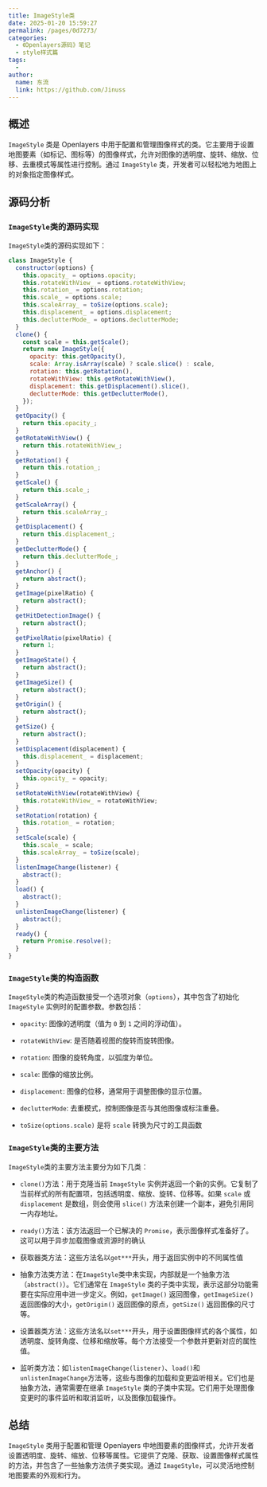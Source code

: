 ```yaml
---
title: ImageStyle类
date: 2025-01-20 15:59:27
permalink: /pages/0d7273/
categories:
  - 《Openlayers源码》笔记
  - style样式篇
tags:
  -
author:
  name: 东流
  link: https://github.com/Jinuss
---
```


## 概述

`ImageStyle` 类是 Openlayers 中用于配置和管理图像样式的类。它主要用于设置地图要素（如标记、图标等）的图像样式，允许对图像的透明度、旋转、缩放、位移、去重模式等属性进行控制。通过 `ImageStyle` 类，开发者可以轻松地为地图上的对象指定图像样式。

## 源码分析

### `ImageStyle`类的源码实现

`ImageStyle`类的源码实现如下：

```js
class ImageStyle {
  constructor(options) {
    this.opacity_ = options.opacity;
    this.rotateWithView_ = options.rotateWithView;
    this.rotation_ = options.rotation;
    this.scale_ = options.scale;
    this.scaleArray_ = toSize(options.scale);
    this.displacement_ = options.displacement;
    this.declutterMode_ = options.declutterMode;
  }
  clone() {
    const scale = this.getScale();
    return new ImageStyle({
      opacity: this.getOpacity(),
      scale: Array.isArray(scale) ? scale.slice() : scale,
      rotation: this.getRotation(),
      rotateWithView: this.getRotateWithView(),
      displacement: this.getDisplacement().slice(),
      declutterMode: this.getDeclutterMode(),
    });
  }
  getOpacity() {
    return this.opacity_;
  }
  getRotateWithView() {
    return this.rotateWithView_;
  }
  getRotation() {
    return this.rotation_;
  }
  getScale() {
    return this.scale_;
  }
  getScaleArray() {
    return this.scaleArray_;
  }
  getDisplacement() {
    return this.displacement_;
  }
  getDeclutterMode() {
    return this.declutterMode_;
  }
  getAnchor() {
    return abstract();
  }
  getImage(pixelRatio) {
    return abstract();
  }
  getHitDetectionImage() {
    return abstract();
  }
  getPixelRatio(pixelRatio) {
    return 1;
  }
  getImageState() {
    return abstract();
  }
  getImageSize() {
    return abstract();
  }
  getOrigin() {
    return abstract();
  }
  getSize() {
    return abstract();
  }
  setDisplacement(displacement) {
    this.displacement_ = displacement;
  }
  setOpacity(opacity) {
    this.opacity_ = opacity;
  }
  setRotateWithView(rotateWithView) {
    this.rotateWithView_ = rotateWithView;
  }
  setRotation(rotation) {
    this.rotation_ = rotation;
  }
  setScale(scale) {
    this.scale_ = scale;
    this.scaleArray_ = toSize(scale);
  }
  listenImageChange(listener) {
    abstract();
  }
  load() {
    abstract();
  }
  unlistenImageChange(listener) {
    abstract();
  }
  ready() {
    return Promise.resolve();
  }
}
```


### `ImageStyle`类的构造函数

`ImageStyle`类的构造函数接受一个选项对象（`options`），其中包含了初始化 `ImageStyle` 实例时的配置参数。参数包括：

- `opacity`: 图像的透明度（值为 `0` 到 `1` 之间的浮动值）。

- `rotateWithView`: 是否随着视图的旋转而旋转图像。

- `rotation`: 图像的旋转角度，以弧度为单位。

- `scale`: 图像的缩放比例。

- `displacement`: 图像的位移，通常用于调整图像的显示位置。

- `declutterMode`: 去重模式，控制图像是否与其他图像或标注重叠。

- `toSize(options.scale)` 是将 `scale` 转换为尺寸的工具函数

### `ImageStyle`类的主要方法

`ImageStyle`类的主要方法主要分为如下几类：

- `clone()`方法：用于克隆当前 `ImageStyle` 实例并返回一个新的实例。它复制了当前样式的所有配置项，包括透明度、缩放、旋转、位移等。如果 `scale` 或 `displacement` 是数组，则会使用 `slice()` 方法来创建一个副本，避免引用同一内存地址。

- `ready()`方法：该方法返回一个已解决的 `Promise`，表示图像样式准备好了。这可以用于异步加载图像或资源时的确认

- 获取器类方法：这些方法名以`get***`开头，用于返回实例中的不同属性值

- 抽象方法类方法：在`ImageStyle`类中未实现，内部就是一个抽象方法（`abstract()`）。它们通常在 `ImageStyle` 类的子类中实现，表示这部分功能需要在实际应用中进一步定义。例如，`getImage()` 返回图像，`getImageSize()` 返回图像的大小，`getOrigin()` 返回图像的原点，`getSize()` 返回图像的尺寸等。

- 设置器类方法：这些方法名以`set***`开头，用于设置图像样式的各个属性，如透明度、旋转角度、位移和缩放等。每个方法接受一个参数并更新对应的属性值。


- 监听类方法：如`listenImageChange(listener)`、`load()`和`unlistenImageChange`方法等，这些与图像的加载和变更监听相关。它们也是抽象方法，通常需要在继承 `ImageStyle` 类的子类中实现。它们用于处理图像变更时的事件监听和取消监听，以及图像加载操作。

## 总结

`ImageStyle` 类用于配置和管理 Openlayers 中地图要素的图像样式，允许开发者设置透明度、旋转、缩放、位移等属性。它提供了克隆、获取、设置图像样式属性的方法，并包含了一些抽象方法供子类实现。通过 `ImageStyle`，可以灵活地控制地图要素的外观和行为。